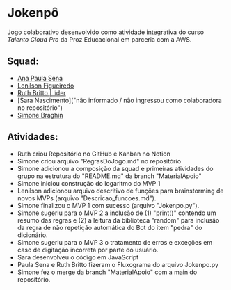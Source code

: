 # Jokenpô
Jogo colaborativo desenvolvido como atividade integrativa do curso *Talento Cloud Pro* da Proz Educacional em parceria com a AWS.

## Squad:
- [Ana Paula Sena](https://github.com/PaulaSena)
- [Lenilson Figueiredo](https://github.com/lenilsonfigueriedobr)
- [Ruth Britto | líder](https://github.com/brittoruth)
- [Sara Nascimento]("não informado / não ingressou como colaboradora no repositório")
- [Simone Braghin](https://github.com/SimoneBraghin)

## Atividades:
- Ruth criou Repositório no GitHub e Kanban no Notion
- Simone criou arquivo "RegrasDoJogo.md" no repositório
- Simone adicionou a composição da squad e primeiras atividades do grupo na estrutura do "README.md" da branch "MaterialApoio"
- Simone iniciou construção do logaritmo do MVP 1
- Lenilson adicionou arquivo descritivo de funções para brainstorming de novos MVPs (arquivo "Descricao_funcoes.md").
- Simone finalizou o MVP 1 com sucesso (arquivo "Jokenpo.py").
- Simone sugeriu para o MVP 2 a inclusão de (1) "print()" contendo um resumo das regras e (2) a leitura da biblioteca "random" para inclusão da regra de não repetição automática do Bot do item "pedra" do dicionário.
- Simone sugeriu para o MVP 3 o tratamento de erros e exceções em caso de digitação incorreta por parte do usuário.
- Sara desenvolveu o código em JavaScript
- Paula Sena e Ruth Britto fizeram o Fluxograma do arquivo Jokenpo.py
- Simone fez o merge da branch "MaterialApoio" com a main do repositório.